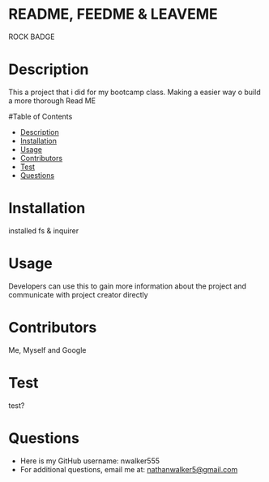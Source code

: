 
  # README, FEEDME & LEAVEME

  ROCK BADGE

  # Description
  This a project that i did for my bootcamp class. Making a easier way o build a more thorough Read ME

  #Table of Contents
  - [Description](#-Description)
  - [Installation](#-Installation)
  - [Usage](#-Usage)
  - [Contributors](#-Contributors)
  - [Test](#-Test)
  - [Questions](#-Questions)

  # Installation
  installed fs & inquirer

  # Usage
  Developers can use this to gain more information about the project and communicate with project creator directly

  # Contributors
  Me, Myself and Google

  # Test
  test?

  # Questions
  - Here is my GitHub username: nwalker555
  - For additional questions, email me at: nathanwalker5@gmail.com

